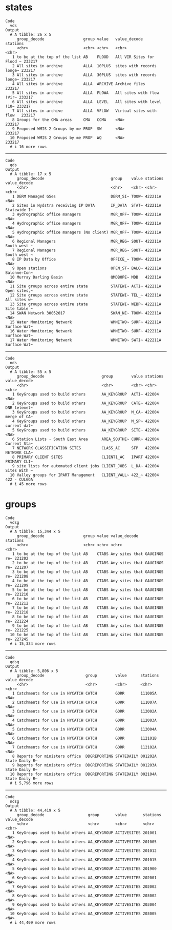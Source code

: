 # states

    Code
      vds
    Output
      # A tibble: 26 x 5
         group_decode                 group value   value_decode              stations
         <chr>                        <chr> <chr>   <chr>                     <chr>   
       1 to be at the top of the list AB    FLOOD   All VIR Sites for Flood ~ 233217  
       2 All sites in archive         ALLA  10PLUS  sites with records longe~ 233217  
       3 All sites in archive         ALLA  30PLUS  sites with records longe~ 233217  
       4 All sites in archive         ALLA  ARCHIVE Archive files             233217  
       5 All sites in archive         ALLA  FLOWA   All sites with flow (Vir~ 233217  
       6 All sites in archive         ALLA  LEVEL   All sites with level (10~ 233217  
       7 All sites in archive         ALLA  VFLOW   Virtual sites with flow   233217  
       8 Groups for the CMA areas     CMA   CCMA    <NA>                      233217  
       9 Proposed WMIS 2 Groups by me PROP  SW      <NA>                      233217  
      10 Proposed WMIS 2 Groups by me PROP  WQ      <NA>                      233217  
      # i 16 more rows

---

    Code
      qds
    Output
      # A tibble: 17 x 5
         group_decode                             group    value stations value_decode
         <chr>                                    <chr>    <chr> <chr>    <chr>       
       1 DERM Managed GSes                        DERM_SI~ TOOW~ 422211A  <NA>        
       2 Sites in Hydstra receiving IP DATA       IP_DATA  STAT~ 422211A  Statewide I~
       3 Hydrographic office managers             MGR_OFF~ TOOW~ 422211A  <NA>        
       4 Hydrographic office managers             MGR_OFF~ TOOW~ 422211A  <NA>        
       5 Hydrographic office managers (No client) MGR_OFF~ TOOW~ 422211A  <NA>        
       6 Regional Managers                        MGR_REG~ SOUT~ 422211A  South west ~
       7 Regional Managers                        MGR_REG~ SOUT~ 422211A  South west ~
       8 IP Data by Office                        OFFICE_~ TOOW~ 422211A  <NA>        
       9 Open stations                            OPEN_ST~ BALO~ 422211A  Balonne-Con~
      10 Murray Darling Basin                     QMDBOPE~ MDB   422211A  <NA>        
      11 Site groups across entire state          STATEWI~ ACTI~ 422211A  Open sites,~
      12 Site groups across entire state          STATEWI~ TEL_~ 422211A  All sites w~
      13 Site groups across entire state          STATEWI~ WEBP~ 422211A  Site table ~
      14 SWAN Network 30052017                    SWAN_NE~ TOOW~ 422211A  <NA>        
      15 Water Monitoring Network                 WMNETWO~ SURF~ 422211A  Surface Wat~
      16 Water Monitoring Network                 WMNETWO~ SURF~ 422211A  Surface Wat~
      17 Water Monitoring Network                 WMNETWO~ SWTI~ 422211A  Surface Wat~

---

    Code
      nds
    Output
      # A tibble: 55 x 5
         group_decode                         group        value stations value_decode
         <chr>                                <chr>        <chr> <chr>    <chr>       
       1 KeyGroups used to build others       AA_KEYGROUP  ACTI~ 422004   <NA>        
       2 KeyGroups used to build others       AA_KEYGROUP  CATE~ 422004   DNR telemet~
       3 KeyGroups used to build others       AA_KEYGROUP  M_CA~ 422004   merge of CA~
       4 KeyGroups used to build others       AA_KEYGROUP  M_SP~ 422004   current dat~
       5 KeyGroups used to build others       AA_KEYGROUP  SITE~ 422004   <NA>        
       6 Station Lists - South East Area      AREA_SOUTHE~ CURR~ 422004   Current Sta~
       7 NETWORK CLASSIFICATION SITES         CLASS_AC     SFP   422004   NETWORK CLA~
       8 PRIMARY CLIENT SITES                 CLIENT1_AC   IPART 422004   PRIMARY CLI~
       9 site lists for automated client jobs CLIENT_JOBS  L_DA~ 422004   Sites With ~
      10 Valley groups for IPART Management   CLIENT_VALL~ 422_~ 422004   422 - CULGOA
      # i 45 more rows

# groups

    Code
      vdsg
    Output
      # A tibble: 15,344 x 5
         group_decode                 group value value_decode                stations
         <chr>                        <chr> <chr> <chr>                       <chr>   
       1 to be at the top of the list AB    CTABS Any sites that GAUGINGS re~ 221202  
       2 to be at the top of the list AB    CTABS Any sites that GAUGINGS re~ 221207  
       3 to be at the top of the list AB    CTABS Any sites that GAUGINGS re~ 221208  
       4 to be at the top of the list AB    CTABS Any sites that GAUGINGS re~ 221209  
       5 to be at the top of the list AB    CTABS Any sites that GAUGINGS re~ 221210  
       6 to be at the top of the list AB    CTABS Any sites that GAUGINGS re~ 221212  
       7 to be at the top of the list AB    CTABS Any sites that GAUGINGS re~ 221218  
       8 to be at the top of the list AB    CTABS Any sites that GAUGINGS re~ 221224  
       9 to be at the top of the list AB    CTABS Any sites that GAUGINGS re~ 221225  
      10 to be at the top of the list AB    CTABS Any sites that GAUGINGS re~ 227245  
      # i 15,334 more rows

---

    Code
      qdsg
    Output
      # A tibble: 5,806 x 5
         group_decode                  group        value      stations value_decode  
         <chr>                         <chr>        <chr>      <chr>    <chr>         
       1 Catchments for use in HYCATCH CATCH        GORR       111005A  <NA>          
       2 Catchments for use in HYCATCH CATCH        GORR       111007A  <NA>          
       3 Catchments for use in HYCATCH CATCH        GORR       112002A  <NA>          
       4 Catchments for use in HYCATCH CATCH        GORR       112003A  <NA>          
       5 Catchments for use in HYCATCH CATCH        GORR       112004A  <NA>          
       6 Catchments for use in HYCATCH CATCH        GORR       112101B  <NA>          
       7 Catchments for use in HYCATCH CATCH        GORR       112102A  <NA>          
       8 Reports for ministers office  DDGREPORTING STATEDAILY 001202A  State Daily R~
       9 Reports for ministers office  DDGREPORTING STATEDAILY 001203A  State Daily R~
      10 Reports for ministers office  DDGREPORTING STATEDAILY 002104A  State Daily R~
      # i 5,796 more rows

---

    Code
      ndsg
    Output
      # A tibble: 44,419 x 5
         group_decode                   group       value       stations value_decode
         <chr>                          <chr>       <chr>       <chr>    <chr>       
       1 KeyGroups used to build others AA_KEYGROUP ACTIVESITES 201001   <NA>        
       2 KeyGroups used to build others AA_KEYGROUP ACTIVESITES 201005   <NA>        
       3 KeyGroups used to build others AA_KEYGROUP ACTIVESITES 201012   <NA>        
       4 KeyGroups used to build others AA_KEYGROUP ACTIVESITES 201015   <NA>        
       5 KeyGroups used to build others AA_KEYGROUP ACTIVESITES 201900   <NA>        
       6 KeyGroups used to build others AA_KEYGROUP ACTIVESITES 202001   <NA>        
       7 KeyGroups used to build others AA_KEYGROUP ACTIVESITES 202002   <NA>        
       8 KeyGroups used to build others AA_KEYGROUP ACTIVESITES 203002   <NA>        
       9 KeyGroups used to build others AA_KEYGROUP ACTIVESITES 203004   <NA>        
      10 KeyGroups used to build others AA_KEYGROUP ACTIVESITES 203005   <NA>        
      # i 44,409 more rows

